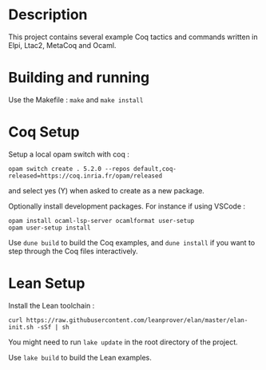# Description 

This project contains several example Coq tactics and commands written in Elpi, Ltac2, MetaCoq and Ocaml.

# Building and running

Use the Makefile : `make` and `make install`

# Coq Setup

Setup a local opam switch with coq :
```
opam switch create . 5.2.0 --repos default,coq-released=https://coq.inria.fr/opam/released
```
and select yes (Y) when asked to create as a new package.

Optionally install development packages. For instance if using VSCode :
```
opam install ocaml-lsp-server ocamlformat user-setup
opam user-setup install
```

Use `dune build` to build the Coq examples, and `dune install` if you want to step through the Coq files interactively.

# Lean Setup

Install the Lean toolchain :
```
curl https://raw.githubusercontent.com/leanprover/elan/master/elan-init.sh -sSf | sh
```

You might need to run `lake update` in the root directory of the project.

Use `lake build` to build the Lean examples.